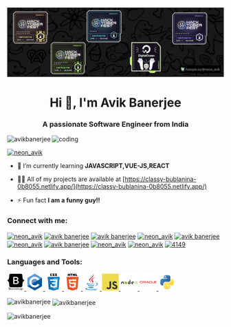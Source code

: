 ![logo](https://github.com/AVIKBANERJEE/AVIKBANERJEE/blob/main/Banner.jpg)
<h1 align="center">Hi 👋, I'm Avik Banerjee</h1>
<h3 align="center">A passionate Software Engineer from India</h3> 

<img align="right" alt="coding" width="400" src="https://media4.giphy.com/media/qgQUggAC3Pfv687qPC/giphy.gif">

<p align="left"> <img src="https://komarev.com/ghpvc/?username=avikbanerjee&label=Profile%20views&color=0e75b6&style=flat" alt="avikbanerjee" /> </p>

<p align="left"> <a href="https://twitter.com/neon_avik" target="blank"><img src="https://img.shields.io/twitter/follow/neon_avik?logo=twitter&style=for-the-badge" alt="neon_avik" /></a> </p>

- 🌱 I’m currently learning **JAVASCRIPT,VUE-JS,REACT**

- 👨‍💻 All of my projects are available at [https://classy-bublanina-0b8055.netlify.app/](https://classy-bublanina-0b8055.netlify.app/)

- ⚡ Fun fact **I am a funny guy!!**

<h3 align="left">Connect with me:</h3>
<p align="left">
<a href="https://twitter.com/neon_avik" target="blank"><img align="center" src="https://raw.githubusercontent.com/rahuldkjain/github-profile-readme-generator/master/src/images/icons/Social/twitter.svg" alt="neon_avik" height="30" width="40" /></a>
<a href="https://linkedin.com/in/avik banerjee" target="blank"><img align="center" src="https://raw.githubusercontent.com/rahuldkjain/github-profile-readme-generator/master/src/images/icons/Social/linked-in-alt.svg" alt="avik banerjee" height="30" width="40" /></a>
<a href="https://fb.com/avik banerjee" target="blank"><img align="center" src="https://raw.githubusercontent.com/rahuldkjain/github-profile-readme-generator/master/src/images/icons/Social/facebook.svg" alt="avik banerjee" height="30" width="40" /></a>
<a href="https://instagram.com/neon_avik" target="blank"><img align="center" src="https://raw.githubusercontent.com/rahuldkjain/github-profile-readme-generator/master/src/images/icons/Social/instagram.svg" alt="neon_avik" height="30" width="40" /></a>
<a href="https://www.youtube.com/c/avik banerjee" target="blank"><img align="center" src="https://raw.githubusercontent.com/rahuldkjain/github-profile-readme-generator/master/src/images/icons/Social/youtube.svg" alt="avik banerjee" height="30" width="40" /></a>
<a href="https://www.codechef.com/users/neon_avik" target="blank"><img align="center" src="https://cdn.jsdelivr.net/npm/simple-icons@3.1.0/icons/codechef.svg" alt="neon_avik" height="30" width="40" /></a>
<a href="https://www.hackerrank.com/avik banerjee" target="blank"><img align="center" src="https://raw.githubusercontent.com/rahuldkjain/github-profile-readme-generator/master/src/images/icons/Social/hackerrank.svg" alt="avik banerjee" height="30" width="40" /></a>
<a href="https://www.leetcode.com/neon_avik" target="blank"><img align="center" src="https://raw.githubusercontent.com/rahuldkjain/github-profile-readme-generator/master/src/images/icons/Social/leet-code.svg" alt="neon_avik" height="30" width="40" /></a>
<a href="https://auth.geeksforgeeks.org/user/neon_avik" target="blank"><img align="center" src="https://raw.githubusercontent.com/rahuldkjain/github-profile-readme-generator/master/src/images/icons/Social/geeks-for-geeks.svg" alt="neon_avik" height="30" width="40" /></a>
<a href="https://discord.gg/4149" target="blank"><img align="center" src="https://raw.githubusercontent.com/rahuldkjain/github-profile-readme-generator/master/src/images/icons/Social/discord.svg" alt="4149" height="30" width="40" /></a>
</p>

<h3 align="left">Languages and Tools:</h3>
<p align="left"> <a href="https://getbootstrap.com" target="_blank" rel="noreferrer"> <img src="https://raw.githubusercontent.com/devicons/devicon/master/icons/bootstrap/bootstrap-plain-wordmark.svg" alt="bootstrap" width="40" height="40"/> </a> <a href="https://www.cprogramming.com/" target="_blank" rel="noreferrer"> <img src="https://raw.githubusercontent.com/devicons/devicon/master/icons/c/c-original.svg" alt="c" width="40" height="40"/> </a> <a href="https://www.w3schools.com/css/" target="_blank" rel="noreferrer"> <img src="https://raw.githubusercontent.com/devicons/devicon/master/icons/css3/css3-original-wordmark.svg" alt="css3" width="40" height="40"/> </a> <a href="https://www.w3.org/html/" target="_blank" rel="noreferrer"> <img src="https://raw.githubusercontent.com/devicons/devicon/master/icons/html5/html5-original-wordmark.svg" alt="html5" width="40" height="40"/> </a> <a href="https://www.java.com" target="_blank" rel="noreferrer"> <img src="https://raw.githubusercontent.com/devicons/devicon/master/icons/java/java-original.svg" alt="java" width="40" height="40"/> </a> <a href="https://developer.mozilla.org/en-US/docs/Web/JavaScript" target="_blank" rel="noreferrer"> <img src="https://raw.githubusercontent.com/devicons/devicon/master/icons/javascript/javascript-original.svg" alt="javascript" width="40" height="40"/> </a> <a href="https://nodejs.org" target="_blank" rel="noreferrer"> <img src="https://raw.githubusercontent.com/devicons/devicon/master/icons/nodejs/nodejs-original-wordmark.svg" alt="nodejs" width="40" height="40"/> </a> <a href="https://www.oracle.com/" target="_blank" rel="noreferrer"> <img src="https://raw.githubusercontent.com/devicons/devicon/master/icons/oracle/oracle-original.svg" alt="oracle" width="40" height="40"/> </a> <a href="https://www.python.org" target="_blank" rel="noreferrer"> <img src="https://raw.githubusercontent.com/devicons/devicon/master/icons/python/python-original.svg" alt="python" width="40" height="40"/> </a> </p>

<p><img align="left" src="https://github-readme-stats.vercel.app/api/top-langs?username=avikbanerjee&show_icons=true&locale=en&layout=compact" alt="avikbanerjee" /></p>

<p>&nbsp;<img align="center" src="https://github-readme-stats.vercel.app/api?username=avikbanerjee&show_icons=true&locale=en" alt="avikbanerjee" /></p>

<p><img align="center" src="https://github-readme-streak-stats.herokuapp.com/?user=avikbanerjee&" alt="avikbanerjee" /></p>

